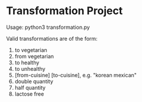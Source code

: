 # Transformation Project

Usage: python3 transformation.py <recipe URL> <transformation string>

Valid transformations are of the form:

  1. to vegetarian
  2. from vegetarian
  3. to healthy
  4. to unhealthy
  5. [from-cuisine] [to-cuisine], e.g. "korean mexican"
  6. double quantity
  7. half quantity
  8. lactose free
